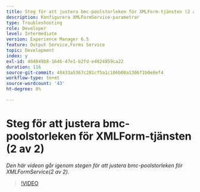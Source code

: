 ```yaml
---
title: Steg för att justera bmc-poolstorleken för XMLForm-tjänsten (2 av 2)
description: Konfigurera XMLFormService-parametrar
type: Troubleshooting
role: Developer
level: Intermediate
version: Experience Manager 6.5
feature: Output Service,Forms Service
topic: Development
index: y
exl-id: 404049b8-1646-47e1-b2fd-e4024859ca22
duration: 116
source-git-commit: 48433a5367c281cf5a1c106b08a1306f1b0e8ef4
workflow-type: tm+mt
source-wordcount: '43'
ht-degree: 0%

---
```



# Steg för att justera bmc-poolstorleken för XMLForm-tjänsten (2 av 2)

*Den här videon går igenom stegen för att justera bmc-poolstorleken för XMLFormService(2 av 2).*

>[!VIDEO](https://video.tv.adobe.com/v/3439053?quality=12&learn=on&captions=swe)

